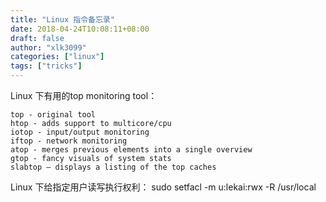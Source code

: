 ```yaml
---
title: "Linux 指令备忘录"
date: 2018-04-24T10:08:11+08:00
draft: false
author: "xlk3099"
categories: ["linux"]
tags: ["tricks"]
---
```


Linux 下有用的top monitoring tool：
```
top - original tool
htop - adds support to multicore/cpu
iotop - input/output monitoring
iftop - network monitoring
atop - merges previous elements into a single overview
gtop - fancy visuals of system stats
slabtop – displays a listing of the top caches
```

Linux 下给指定用户读写执行权利：
    sudo setfacl -m u:lekai:rwx -R /usr/local